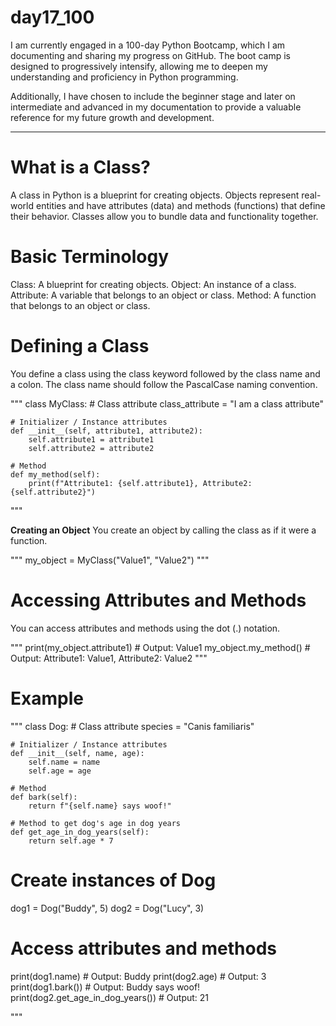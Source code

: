 # day17_100
I am currently engaged in a 100-day Python Bootcamp, which I am documenting and sharing my progress on GitHub. The boot camp is designed to progressively intensify, allowing me to deepen my understanding and proficiency in Python programming.

Additionally, I have chosen to include the beginner stage and later on intermediate and advanced in my documentation to provide a valuable reference for my future growth and development.

-------------------------------------------------------

# What is a Class?
A class in Python is a blueprint for creating objects. Objects represent real-world entities and have attributes (data) and methods (functions) that define their behavior. Classes allow you to bundle data and functionality together.

# Basic Terminology
Class: A blueprint for creating objects.
Object: An instance of a class.
Attribute: A variable that belongs to an object or class.
Method: A function that belongs to an object or class.

# Defining a Class
You define a class using the class keyword followed by the class name and a colon. The class name should follow the PascalCase naming convention.

"""
class MyClass:
    # Class attribute
    class_attribute = "I am a class attribute"
    
    # Initializer / Instance attributes
    def __init__(self, attribute1, attribute2):
        self.attribute1 = attribute1
        self.attribute2 = attribute2
        
    # Method
    def my_method(self):
        print(f"Attribute1: {self.attribute1}, Attribute2: {self.attribute2}")
"""

**Creating an Object**
You create an object by calling the class as if it were a function.

"""
my_object = MyClass("Value1", "Value2")
"""

# Accessing Attributes and Methods
You can access attributes and methods using the dot (.) notation.

"""
print(my_object.attribute1)  # Output: Value1
my_object.my_method()        # Output: Attribute1: Value1, Attribute2: Value2
"""

# Example

"""
class Dog:
    # Class attribute
    species = "Canis familiaris"
    
    # Initializer / Instance attributes
    def __init__(self, name, age):
        self.name = name
        self.age = age
    
    # Method
    def bark(self):
        return f"{self.name} says woof!"
    
    # Method to get dog's age in dog years
    def get_age_in_dog_years(self):
        return self.age * 7

# Create instances of Dog
dog1 = Dog("Buddy", 5)
dog2 = Dog("Lucy", 3)

# Access attributes and methods
print(dog1.name)               # Output: Buddy
print(dog2.age)                # Output: 3
print(dog1.bark())             # Output: Buddy says woof!
print(dog2.get_age_in_dog_years())  # Output: 21

"""
